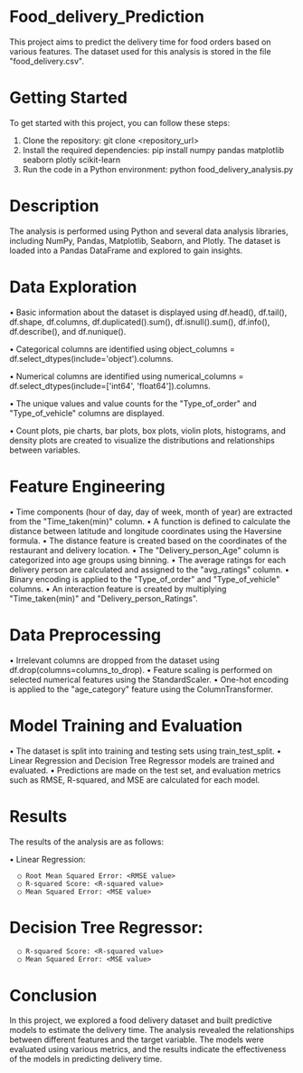# Food_delivery_Prediction
This project aims to predict the delivery time for food orders based on various features. The dataset used for this analysis is stored in the file "food_delivery.csv".

# Getting Started
To get started with this project, you can follow these steps:

  1. Clone the repository: git clone <repository_url>
  2. Install the required dependencies: pip install numpy pandas matplotlib seaborn plotly scikit-learn 
  3. Run the code in a Python environment: python food_delivery_analysis.py
# Description
The analysis is performed using Python and several data analysis libraries, including NumPy, Pandas, Matplotlib, Seaborn, and Plotly. The dataset is loaded into a Pandas DataFrame and explored to gain insights.

# Data Exploration
  • Basic information about the dataset is displayed using df.head(), df.tail(), df.shape, df.columns, df.duplicated().sum(), df.isnull().sum(), df.info(), df.describe(), and df.nunique().
  
  • Categorical columns are identified using object_columns = df.select_dtypes(include='object').columns.
  
  • Numerical columns are identified using numerical_columns = df.select_dtypes(include=['int64', 'float64']).columns.
  
  • The unique values and value counts for the "Type_of_order" and "Type_of_vehicle" columns are displayed.
  
  • Count plots, pie charts, bar plots, box plots, violin plots, histograms, and density plots are created to visualize the distributions and relationships between variables.
# Feature Engineering
  • Time components (hour of day, day of week, month of year) are extracted from the "Time_taken(min)" column.
  • A function is defined to calculate the distance between latitude and longitude coordinates using the Haversine formula.
  • The distance feature is created based on the coordinates of the restaurant and delivery location.
  • The "Delivery_person_Age" column is categorized into age groups using binning.
  • The average ratings for each delivery person are calculated and assigned to the "avg_ratings" column.
  • Binary encoding is applied to the "Type_of_order" and "Type_of_vehicle" columns.
  • An interaction feature is created by multiplying "Time_taken(min)" and "Delivery_person_Ratings".
# Data Preprocessing
  • Irrelevant columns are dropped from the dataset using df.drop(columns=columns_to_drop).
  • Feature scaling is performed on selected numerical features using the StandardScaler.
  • One-hot encoding is applied to the "age_category" feature using the ColumnTransformer.
# Model Training and Evaluation
  • The dataset is split into training and testing sets using train_test_split.
  • Linear Regression and Decision Tree Regressor models are trained and evaluated.
  • Predictions are made on the test set, and evaluation metrics such as RMSE, R-squared, and MSE are calculated for each model.
# Results
The results of the analysis are as follows:

  • Linear Regression:

      ○ Root Mean Squared Error: <RMSE value>
      ○ R-squared Score: <R-squared value>
      ○ Mean Squared Error: <MSE value>
# Decision Tree Regressor:

      ○ R-squared Score: <R-squared value>
      ○ Mean Squared Error: <MSE value>
# Conclusion
In this project, we explored a food delivery dataset and built predictive models to estimate the delivery time. The analysis revealed the relationships between different features and the target variable. The models were evaluated using various metrics, and the results indicate the effectiveness of the models in predicting delivery time.
